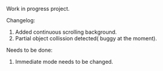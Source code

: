Work in progress project.

Changelog:

1. Added continuous scrolling background.
2. Partial object collission detected( buggy at the moment).


Needs to be done:

1. Immediate mode needs to be changed.
